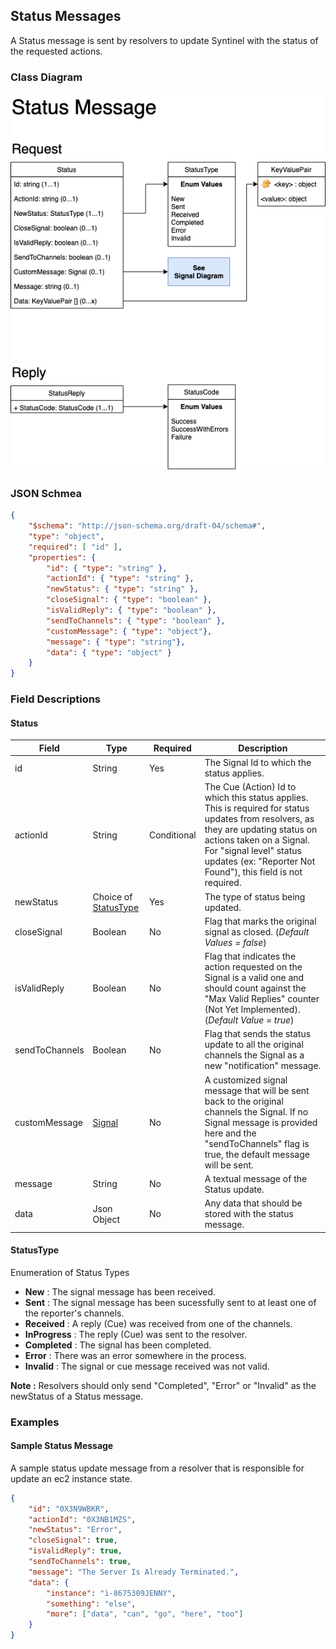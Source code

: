 ## Status Messages

A Status message is sent by resolvers to update Syntinel with the status of the requested actions.

### Class Diagram
![Signal Message](../../resources/draw.io/ClassDiagram-StatusMessage.png)

### JSON Schmea
````json
{
    "$schema": "http://json-schema.org/draft-04/schema#",
    "type": "object",
    "required": [ "id" ],
    "properties": {
        "id": { "type": "string" },
        "actionId": { "type": "string" },
        "newStatus": { "type": "string" },
        "closeSignal": { "type": "boolean" },
        "isValidReply": { "type": "boolean" },
        "sendToChannels": { "type": "boolean" },
        "customMessage": { "type": "object"},
        "message": { "type": "string"},
        "data": { "type": "object" }
    }
}
````

### Field Descriptions

#### **Status**
|Field|Type|Required|Description
|-----|----|--------|-----------
|id|String|Yes|The Signal Id to which the status applies.
|actionId|String|Conditional|The Cue (Action) Id to which this status applies.  This is required for status updates from resolvers, as they are updating status on actions taken on a Signal.  For "signal level" status updates (ex: "Reporter Not Found"), this field is not required.
|newStatus|Choice of [StatusType](#statustype)|Yes|The type of status being updated.
|closeSignal|Boolean|No|Flag that marks the original signal as closed. (*Default Values = false*)
|isValidReply|Boolean|No|Flag that indicates the action requested on the Signal is a valid one and should count against the "Max Valid Replies" counter (Not Yet Implemented).  (*Default Value = true*)
|sendToChannels|Boolean|No|Flag that sends the status update to all the original channels the Signal as a new "notification" message.
|customMessage|[Signal](./signal-request.md)|No|A customized signal message that will be sent back to the original channels the Signal.  If no Signal message is provided here and the "sendToChannels" flag is true, the default message will be sent.
|message|String|No|A textual message of the Status update.
|data|Json Object|No|Any data that should be stored with the status message.

#### StatusType
Enumeration of Status Types

- **New** : The signal message has been received.
- **Sent** : The signal message has been sucessfully sent to at least one of the reporter's channels.
- **Received** : A reply (Cue) was received from one of the channels.
- **InProgress** : The reply (Cue) was sent to the resolver.
- **Completed** : The signal has been completed.
- **Error** : There was an error somewhere in the process.
- **Invalid** : The signal or cue message received was not valid.

**Note :** Resolvers should only send "Completed", "Error" or "Invalid" as the newStatus of a Status message.

### Examples

#### **Sample Status Message**

A sample status update message from a resolver that is responsible for update an ec2 instance state.

````json
{	
	"id": "0X3N9WBKR", 
	"actionId": "0X3NB1MZS", 
	"newStatus": "Error", 
	"closeSignal": true, 
	"isValidReply": true,
    "sendToChannels": true,
    "message": "The Server Is Already Terminated.",
    "data": {
        "instance": "i-8675309JENNY",
        "something": "else",
        "more": ["data", "can", "go", "here", "too"]
    }
}
````
